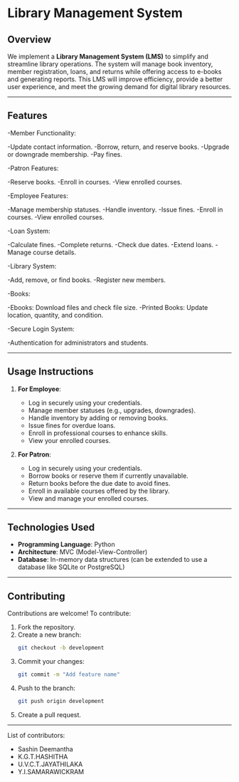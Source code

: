 
# Library Management System
 
## Overview
We implement a **Library Management System (LMS)** to simplify and streamline library 
operations. The system will manage book inventory, member registration, loans, and returns while 
offering access to e-books and generating reports. This LMS will improve efficiency, provide a 
better user experience, and meet the growing demand for digital library resources. 

---

## Features
-Member Functionality:

   -Update contact information.
   -Borrow, return, and reserve books.
   -Upgrade or downgrade membership.
   -Pay fines.

-Patron Features:

   -Reserve books.
   -Enroll in courses.
   -View enrolled courses.

-Employee Features:

   -Manage membership statuses.
   -Handle inventory.
   -Issue fines.
   -Enroll in courses.
   -View enrolled courses.
   
-Loan System:

   -Calculate fines.
   -Complete returns.
   -Check due dates.
   -Extend loans.
   -Manage course details.

-Library System:

   -Add, remove, or find books.
   -Register new members.

-Books:

   -Ebooks: Download files and check file size.
   -Printed Books: Update location, quantity, and condition.

-Secure Login System:

   -Authentication for administrators and students.

---

## Usage Instructions

1. **For Employee**:
   - Log in securely using your credentials.
   - Manage member statuses (e.g., upgrades, downgrades).
   - Handle inventory by adding or removing books.
   - Issue fines for overdue loans.
   - Enroll in professional courses to enhance skills.
   - View your enrolled courses.

2. **For Patron**:
   - Log in securely using your credentials.
   - Borrow books or reserve them if currently unavailable.
   - Return books before the due date to avoid fines.
   - Enroll in available courses offered by the library.
   - View and manage your enrolled courses.

---

## Technologies Used
- **Programming Language**: Python
- **Architecture**: MVC (Model-View-Controller)
- **Database**: In-memory data structures (can be extended to use a database like SQLite or PostgreSQL)

---

## Contributing
Contributions are welcome! To contribute:
1. Fork the repository.
2. Create a new branch:
   ```bash
   git checkout -b development
   ```
3. Commit your changes:
   ```bash
   git commit -m "Add feature name"
   ```
4. Push to the branch:
   ```bash
   git push origin development
   ```
5. Create a pull request.

---
List of contributors:
- Sashin Deemantha
- K.G.T.HASHITHA
- U.V.C.T.JAYATHILAKA
- Y.I.SAMARAWICKRAM
